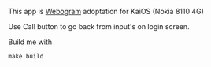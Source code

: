 This app is [Webogram](https://github.com/zhukov/webogram) adoptation for KaiOS (Nokia 8110 4G)

Use Call button to go back from input's on login screen.

Build me with

```lang=bash
make build
```

